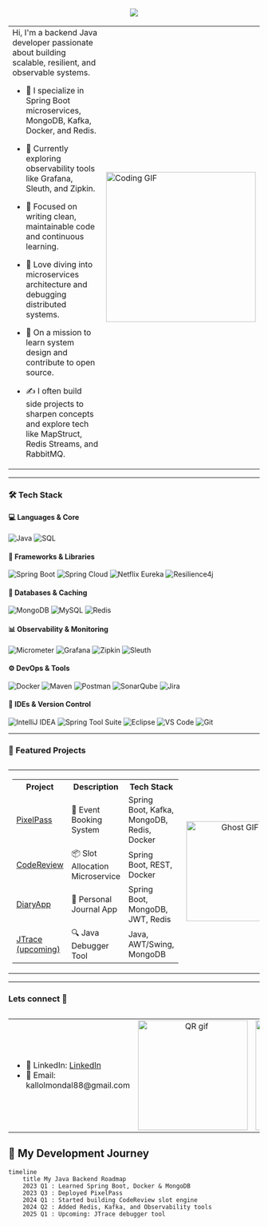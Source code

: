<h1 align="center">
  <img src="https://readme-typing-svg.demolab.com?font=Fira+Code&size=28&pause=1000&color=F7F7F7&center=true&vCenter=true&width=600&lines=Hi%2C+Kallol+here+!!;" />
</h1>

<table>
  <tr>
    <td>
    Hi, I'm a backend Java developer passionate about building scalable, resilient, and observable systems.

- 🔭 I specialize in Spring Boot microservices, MongoDB, Kafka, Docker, and Redis.
- 🌱 Currently exploring observability tools like Grafana, Sleuth, and Zipkin.
- 🚀 Focused on writing clean, maintainable code and continuous learning.
- 💬 Love diving into microservices architecture and debugging distributed systems.
- 🧠 On a mission to learn system design and contribute to open source.
- ✍️ I often build side projects to sharpen concepts and explore tech like MapStruct, Redis Streams, and RabbitMQ.


    </td>
    <td>
      <img src="https://media2.giphy.com/media/v1.Y2lkPTc5MGI3NjExZmFxZW5xdnVpOWY2MzVieGgyc3E5ZXN0NWJ5cHptMTV3ZnFuM2oybiZlcD12MV9pbnRlcm5hbF9naWZfYnlfaWQmY3Q9Zw/g2jj9VAIBluIreVNsb/giphy.gif" width="300px" alt="Coding GIF" />
    </td>
  </tr>
</table>

---

### 🛠️ Tech Stack

#### 💻 Languages & Core  
![Java](https://img.shields.io/badge/Java-%23ED8B00.svg?style=for-the-badge&logo=java&logoColor=white)
![SQL](https://img.shields.io/badge/SQL-4479A1?style=for-the-badge&logo=mysql&logoColor=white)

#### 🚀 Frameworks & Libraries  
![Spring Boot](https://img.shields.io/badge/SpringBoot-6DB33F?style=for-the-badge&logo=springboot&logoColor=white)
![Spring Cloud](https://img.shields.io/badge/SpringCloud-6DB33F?style=for-the-badge&logo=spring&logoColor=white)
![Netflix Eureka](https://img.shields.io/badge/Eureka-FFCA28?style=for-the-badge&logo=netflix&logoColor=black)
![Resilience4j](https://img.shields.io/badge/Resilience4j-0A0A0A?style=for-the-badge&logoColor=white)

#### 💾 Databases & Caching  
![MongoDB](https://img.shields.io/badge/MongoDB-4EA94B?style=for-the-badge&logo=mongodb&logoColor=white)
![MySQL](https://img.shields.io/badge/MySQL-005C84?style=for-the-badge&logo=mysql&logoColor=white)
![Redis](https://img.shields.io/badge/Redis-D9281A?style=for-the-badge&logo=redis&logoColor=white)

#### 📊 Observability & Monitoring  
![Micrometer](https://img.shields.io/badge/Micrometer-008080?style=for-the-badge&logo=micrometer&logoColor=white)
![Grafana](https://img.shields.io/badge/Grafana-F46800?style=for-the-badge&logo=grafana&logoColor=white)
![Zipkin](https://img.shields.io/badge/Zipkin-000000?style=for-the-badge&logo=apache&logoColor=white)
![Sleuth](https://img.shields.io/badge/Spring%20Cloud%20Sleuth-6DB33F?style=for-the-badge&logo=spring&logoColor=white)

#### ⚙️ DevOps & Tools  
![Docker](https://img.shields.io/badge/Docker-2496ED?style=for-the-badge&logo=docker&logoColor=white)
![Maven](https://img.shields.io/badge/Maven-C71A36?style=for-the-badge&logo=apachemaven&logoColor=white)
![Postman](https://img.shields.io/badge/Postman-FF6C37?style=for-the-badge&logo=postman&logoColor=white)
![SonarQube](https://img.shields.io/badge/SonarQube-4E9BCD?style=for-the-badge&logo=sonarqube&logoColor=white)
![Jira](https://img.shields.io/badge/Jira-0052CC?style=for-the-badge&logo=jira&logoColor=white)

#### 🧠 IDEs & Version Control  
![IntelliJ IDEA](https://img.shields.io/badge/IntelliJIDEA-000000?style=for-the-badge&logo=intellijidea&logoColor=white)
![Spring Tool Suite](https://img.shields.io/badge/Spring%20STS-6DB33F?style=for-the-badge&logo=spring&logoColor=white)
![Eclipse](https://img.shields.io/badge/Eclipse-2C2255?style=for-the-badge&logo=eclipse&logoColor=white)
![VS Code](https://img.shields.io/badge/VSCode-007ACC?style=for-the-badge&logo=visualstudiocode&logoColor=white)
![Git](https://img.shields.io/badge/Git-F05032?style=for-the-badge&logo=git&logoColor=white)

---
### 🚀 Featured Projects
<h2 align="center"></h2>

<table>
  <tr>
    <td>

<!-- Project Table -->
  
<table>
  <tr>
    <th>Project</th>
    <th>Description</th>
    <th>Tech Stack</th>
  </tr>
  <tr>
    <td><a href="https://github.com/kallol193/PixelPass">PixelPass</a></td>
    <td>🎫 Event Booking System</td>
    <td>Spring Boot, Kafka, MongoDB, Redis, Docker</td>
  </tr>
  <tr>
    <td><a href="https://github.com/kallol193/codeReview">CodeReview</a></td>
    <td>📦 Slot Allocation Microservice</td>
    <td>Spring Boot, REST, Docker</td>
  </tr>
  <tr>
    <td><a href="https://github.com/kallol193/DiaryApp">DiaryApp</a></td>
    <td>📔 Personal Journal App</td>
    <td>Spring Boot, MongoDB, JWT, Redis</td>
  </tr>
  <tr>
    <td><a href="#">JTrace (upcoming)</a></td>
    <td>🔍 Java Debugger Tool</td>
    <td>Java, AWT/Swing, MongoDB</td>
  </tr>
</table>

  </td>
  <td align="center">
    <img src="https://media.giphy.com/media/v1.Y2lkPTc5MGI3NjExbnlyZzc5emx1d3doOGU3OWM1ZWc0ejZ3ZjM0NWRqMWx0a2t3MXNsdSZlcD12MV9naWZzX3NlYXJjaCZjdD1n/38niYp6E83GwM/giphy.gif" width="200px" alt="Ghost GIF" />
  </td>
</tr>
</table>

---
### Lets connect 🔗
<h2 align="center"></h2>

<table>
  <tr>
    <td>

<!-- Contact Info -->

<ul>
  <li>🔗 LinkedIn: <a href="https://www.linkedin.com/in/kallolm101/">LinkedIn</a></li>
  <li>📧 Email: kallolmondal88@gmail.com</li>
</ul>

 <td align="center">
    <img src="https://media4.giphy.com/media/v1.Y2lkPTc5MGI3NjExbm51NWVjajFscDUya3p4Z3c4Z2FvZ200bGR6OWU5eHlqZHo0aWJ4MiZlcD12MV9pbnRlcm5hbF9naWZfYnlfaWQmY3Q9Zw/Gf5QiP1TWCO8qYKmt7/giphy.gif" width="220px" alt="QR gif" />
  </td>

  </td>
  <td align="center">
    <img src="https://media0.giphy.com/media/v1.Y2lkPTc5MGI3NjExc3BqdzZjdmh1aGJnbW1ncWIybHZtNXluZGc3NXZhNDVpbTVkMjdpeSZlcD12MV9pbnRlcm5hbF9naWZfYnlfaWQmY3Q9Zw/fB1V3AmQ12tZfk2POa/giphy.gif" width="220px" alt="Let's Connect GIF" />
  </td>

</tr>
</table>

## 📅 My Development Journey

```mermaid
timeline
    title My Java Backend Roadmap
    2023 Q1 : Learned Spring Boot, Docker & MongoDB
    2023 Q3 : Deployed PixelPass
    2024 Q1 : Started building CodeReview slot engine
    2024 Q2 : Added Redis, Kafka, and Observability tools
    2025 Q1 : Upcoming: JTrace debugger tool



